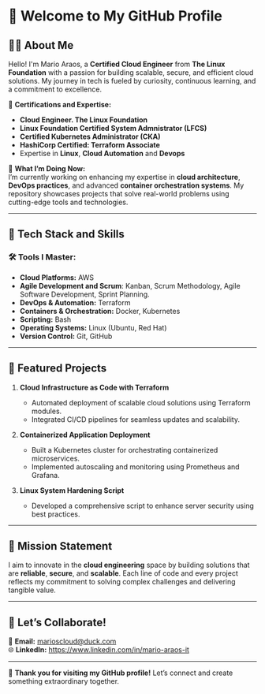 # 👋 Welcome to My GitHub Profile  

## 🧑‍💻 About Me  
Hello! I'm Mario Araos, a **Certified Cloud Engineer** from **The Linux Foundation** with a passion for building scalable, secure, and efficient cloud solutions. My journey in tech is fueled by curiosity, continuous learning, and a commitment to excellence.  

🌟 **Certifications and Expertise:**  
- **Cloud Engineer. The Linux Foundation**
- **Linux Foundation Certified System Admnistrator (LFCS)**  
- **Certified Kubernetes Administrator (CKA)**
- **HashiCorp Certified: Terraform Associate**
- Expertise in **Linux**, **Cloud Automation** and **Devops**  

🌟 **What I’m Doing Now:**  
I’m currently working on enhancing my expertise in **cloud architecture**, **DevOps practices**, and advanced **container orchestration systems**. My repository showcases projects that solve real-world problems using cutting-edge tools and technologies.  

---

## 🚀 Tech Stack and Skills  
### 🛠 Tools I Master:  
- **Cloud Platforms:** AWS
- **Agile Development and Scrum**: Kanban, Scrum Methodology, Agile Software Development, Sprint Planning.
- **DevOps & Automation:** Terraform  
- **Containers & Orchestration:** Docker, Kubernetes  
- **Scripting:** Bash
- **Operating Systems:** Linux (Ubuntu, Red Hat)  
- **Version Control:** Git, GitHub  

---

## 📂 Featured Projects  
1. **Cloud Infrastructure as Code with Terraform**  
   - Automated deployment of scalable cloud solutions using Terraform modules.  
   - Integrated CI/CD pipelines for seamless updates and scalability.  

2. **Containerized Application Deployment**  
   - Built a Kubernetes cluster for orchestrating containerized microservices.  
   - Implemented autoscaling and monitoring using Prometheus and Grafana.  

3. **Linux System Hardening Script**  
   - Developed a comprehensive script to enhance server security using best practices.  

---

## 🎯 Mission Statement  
I aim to innovate in the **cloud engineering** space by building solutions that are **reliable**, **secure**, and **scalable**. Each line of code and every project reflects my commitment to solving complex challenges and delivering tangible value.  

---

## 💼 Let’s Collaborate!  
📩 **Email:** marioscloud@duck.com  
🌐 **LinkedIn:** https://www.linkedin.com/in/mario-araos-it  

---

🙌 **Thank you for visiting my GitHub profile!** Let’s connect and create something extraordinary together.  
